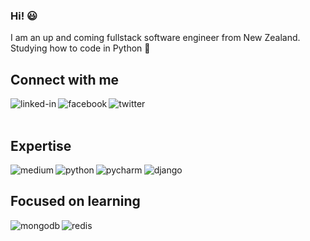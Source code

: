 ### Hi! 😃
I am an up and coming fullstack software engineer from New Zealand. Studying how to code in Python 🐍
<br>
## Connect with me

[<img align="left" alt="linked-in" src="https://img.shields.io/badge/linkedin-%230077B5.svg?&style=for-the-badge&logo=linkedin&logoColor=white" />](https://www.linkedin.com/in/lucas-campbell-659b21170/)[<img align="left" alt="facebook" src="https://img.shields.io/badge/facebook-%231877F2.svg?&style=for-the-badge&logo=facebook&logoColor=white" />](https://www.facebook.com/profile.php?id=100000078266035)[<img align="left" alt="twitter" src="https://img.shields.io/badge/twitter-%231DA1F2.svg?&style=for-the-badge&logo=twitter&logoColor=white" />](https://twitter.com/Luca5Campbell)<br>
<br>
## Expertise

<img align="left" alt="medium" src="https://img.shields.io/badge/postgres-%23316192.svg?&style=for-the-badge&logo=postgresql&logoColor=white" /><img align="left" alt="python" src="https://img.shields.io/badge/Python-14354C?style=for-the-badge&logo=python&logoColor=white" /><img align="left" alt="pycharm" src="https://img.shields.io/badge/PyCharm-000000.svg?&style=for-the-badge&logo=PyCharm&logoColor=white" /><img align="left" alt="django" src="https://img.shields.io/badge/Django-092E20?style=for-the-badge&logo=django&logoColor=white" />
<br>
## Focused on learning

<img align="left" alt="mongodb" src="https://img.shields.io/badge/MongoDB-4EA94B?style=for-the-badge&logo=mongodb&logoColor=white" /><img align="left" alt="redis" src="https://img.shields.io/badge/redis-%23DD0031.svg?&style=for-the-badge&logo=redis&logoColor=white" />
